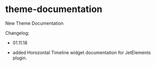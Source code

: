 # theme-documentation
New Theme Documentation

Changelog:

- 01.11.18

- added Horozontal Timeline widget documentation for JetElements plugin.
